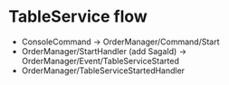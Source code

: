 # TableService flow

- ConsoleCommand -> OrderManager/Command/Start
- OrderManager/StartHandler (add SagaId) -> OrderManager/Event/TableServiceStarted
- OrderManager/TableServiceStartedHandler